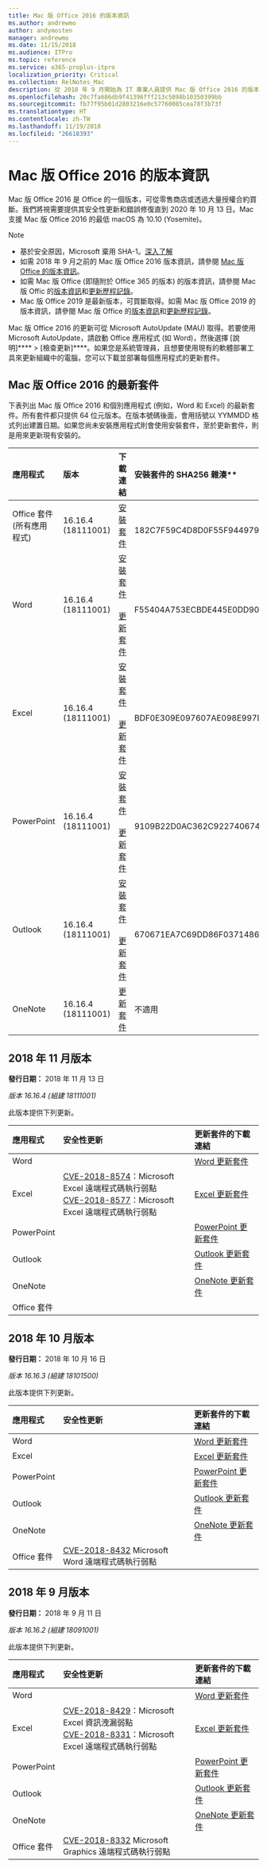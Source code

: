 ```yaml
---
title: Mac 版 Office 2016 的版本資訊
ms.author: andrewmo
author: andymosten
manager: andrewmo
ms.date: 11/15/2018
ms.audience: ITPro
ms.topic: reference
ms.service: o365-proplus-itpro
localization_priority: Critical
ms.collection: RelNotes_Mac
description: 從 2018 年 9 月開始為 IT 專業人員提供 Mac 版 Office 2016 的版本資訊
ms.openlocfilehash: 20c7fa686db9f41396fff213c5098b10350399bb
ms.sourcegitcommit: fb77f95b01d2803216e0c57760085cea78f3b73f
ms.translationtype: HT
ms.contentlocale: zh-TW
ms.lasthandoff: 11/19/2018
ms.locfileid: "26618393"
---
```

# <a name="release-notes-for-office-2016-for-mac"></a>Mac 版 Office 2016 的版本資訊

Mac 版 Office 2016 是 Office 的一個版本，可從零售商店或透過大量授權合約買斷。我們將視需要提供其安全性更新和錯誤修復直到 2020 年 10 月 13 日。Mac 支援 Mac 版 Office 2016 的最低 macOS 為 10.10 (Yosemite)。

> [!NOTE]
> - 基於安全原因，Microsoft 棄用 SHA-1。[深入了解](https://docs.microsoft.com/zh-TW/security-updates/SecurityAdvisories/2017/4010323)
> - 如需 2018 年 9 月之前的 Mac 版 Office 2016 版本資訊，請參閱 [Mac 版 Office 的版本資訊](release-notes-office-for-mac.md)。  
> - 如需 Mac 版 Office (即隨附於 Office 365 的版本) 的版本資訊，請參閱 Mac 版 Offic 的[版本資訊](release-notes-office-for-mac.md)和[更新歷程記錄](update-history-office-for-mac.md)。
> - Mac 版 Office 2019 是最新版本，可買斷取得。如需 Mac 版 Office 2019 的版本資訊，請參閱 Mac 版 Office 的[版本資訊](release-notes-office-for-mac.md)和[更新歷程記錄](update-history-office-for-mac.md)。

Mac 版 Office 2016 的更新可從 Microsoft AutoUpdate (MAU) 取得。若要使用 Microsoft AutoUpdate，請啟動 Office 應用程式 (如 Word)，然後選擇 [說明]****  >  [檢查更新]****。如果您是系統管理員，且想要使用現有的軟體部署工具來更新組織中的電腦，您可以下載並部署每個應用程式的更新套件。


## <a name="most-current-packages-for-office-2016-for-mac"></a>Mac 版 Office 2016 的最新套件

下表列出 Mac 版 Office 2016 和個別應用程式 (例如，Word 和 Excel) 的最新套件。所有套件都只提供 64 位元版本。在版本號碼後面，會用括號以 YYMMDD 格式列出建置日期。如果您尚未安裝應用程式則會使用安裝套件，至於更新套件，則是用來更新現有安裝的。

|**應用程式**|**版本**|**下載連結**|安裝套件的 SHA256 雜湊**|
|:-----|:-----|:-----|:-----|
|Office 套件 (所有應用程式)  <br/> |16.16.4 (18111001)  <br/> |[安裝套件](https://go.microsoft.com/fwlink/p/?linkid=871743) <br/> |  <br/>182C7F59C4D8D0F55F944979AE9B2E85BBB1269B4E1A542BFF1BD9BD79A6C235 |
|Word  <br/> |16.16.4 (18111001)   <br/> |[安裝套件](https://go.microsoft.com/fwlink/p/?linkid=871748) <br/> <br/>[更新套件](https://officecdn.microsoft.com/pr/C1297A47-86C4-4C1F-97FA-950631F94777/OfficeMac/Microsoft_Word_16.16.18111001_Updater.pkg) <br/> | <br/>F55404A753ECBDE445E0DD90232CBCC447CC5F119BF63FE6DF410B11E7B0FE5E|
|Excel  <br/> |16.16.4 (18111001)   <br/> |[安裝套件](https://go.microsoft.com/fwlink/p/?linkid=871750) <br/><br/> [更新套件](https://officecdn.microsoft.com/pr/C1297A47-86C4-4C1F-97FA-950631F94777/OfficeMac/Microsoft_Excel_16.16.18111001_Updater.pkg) <br/> |<br/> BDF0E309E097607AE098E997D16D4581084E26A1BD265AFC268D764C74089A64 |
|PowerPoint  <br/> |16.16.4 (18111001)   <br/> |[安裝套件](https://go.microsoft.com/fwlink/p/?linkid=871751) <br/><br/> [更新套件](https://officecdn.microsoft.com/pr/C1297A47-86C4-4C1F-97FA-950631F94777/OfficeMac/Microsoft_PowerPoint_16.16.18111001_Updater.pkg) <br/> | <br/> 9109B22D0AC362C922740674D4CF14FE97E3A1BCAA65EB33486CB0B63F7F56F3|
|Outlook  <br/> |16.16.4 (18111001)   <br/> |[安裝套件](https://go.microsoft.com/fwlink/p/?linkid=871753) <br/> <br/>[更新套件](https://officecdn.microsoft.com/pr/C1297A47-86C4-4C1F-97FA-950631F94777/OfficeMac/Microsoft_Outlook_16.16.18111001_Updater.pkg) <br/> | <br/> 670671EA7C69DD86F0371486C7862848469B782727E3FD2219A990F8E20E727B|
|OneNote  <br/> |16.16.4 (18111001)   <br/> |[更新套件](https://officecdn.microsoft.com/pr/C1297A47-86C4-4C1F-97FA-950631F94777/OfficeMac/Microsoft_OneNote_16.16.18111001_Updater.pkg) <br/> |不適用  <br/> |

## <a name="november-2018-release"></a>2018 年 11 月版本

 **發行日期：** 2018 年 11 月 13 日 
  
 *版本 16.16.4  (組建 18111001)* 
  
此版本提供下列更新。
  
|**應用程式**|**安全性更新**|**更新套件的下載連結**|
|:-----|:-----|:-----|
|Word  <br/> ||[Word 更新套件](https://officecdn.microsoft.com/pr/C1297A47-86C4-4C1F-97FA-950631F94777/OfficeMac/Microsoft_Word_16.16.18111001_Updater.pkg) <br/>|
|Excel  <br/> |[CVE-2018-8574](https://portal.msrc.microsoft.com/zh-TW/security-guidance/advisory/CVE-2018-8574)：Microsoft Excel 遠端程式碼執行弱點 <br/> [CVE-2018-8577](https://portal.msrc.microsoft.com/zh-TW/security-guidance/advisory/CVE-2018-8577)：Microsoft Excel 遠端程式碼執行弱點 <br/> |[Excel 更新套件](https://officecdn.microsoft.com/pr/C1297A47-86C4-4C1F-97FA-950631F94777/OfficeMac/Microsoft_Excel_16.16.18111001_Updater.pkg) <br/>|
|PowerPoint  <br/> ||[PowerPoint 更新套件](https://officecdn.microsoft.com/pr/C1297A47-86C4-4C1F-97FA-950631F94777/OfficeMac/Microsoft_PowerPoint_16.16.18111001_Updater.pkg) <br/>|
|Outlook  <br/> ||[Outlook 更新套件](https://officecdn.microsoft.com/pr/C1297A47-86C4-4C1F-97FA-950631F94777/OfficeMac/Microsoft_Outlook_16.16.18111001_Updater.pkg) <br/>|
|OneNote <br/> ||[OneNote 更新套件](https://officecdn.microsoft.com/pr/C1297A47-86C4-4C1F-97FA-950631F94777/OfficeMac/Microsoft_OneNote_16.16.18111001_Updater.pkg)|
|Office 套件  <br/> | <br/>||


## <a name="october-2018-release"></a>2018 年 10 月版本

 **發行日期：** 2018 年 10 月 16 日 
  
 *版本 16.16.3 (組建 18101500)* 
  
此版本提供下列更新。
  
|**應用程式**|**安全性更新**|**更新套件的下載連結**|
|:-----|:-----|:-----|
|Word  <br/> ||[Word 更新套件](https://officecdn.microsoft.com/pr/C1297A47-86C4-4C1F-97FA-950631F94777/OfficeMac/Microsoft_Word_16.16.18101500_Updater.pkg) <br/>|
|Excel  <br/> ||[Excel 更新套件](https://officecdn.microsoft.com/pr/C1297A47-86C4-4C1F-97FA-950631F94777/OfficeMac/Microsoft_Excel_16.16.18101500_Updater.pkg) <br/>|
|PowerPoint  <br/> ||[PowerPoint 更新套件](https://officecdn.microsoft.com/pr/C1297A47-86C4-4C1F-97FA-950631F94777/OfficeMac/Microsoft_PowerPoint_16.16.18101500_Updater.pkg) <br/>|
|Outlook  <br/> ||[Outlook 更新套件](https://officecdn.microsoft.com/pr/C1297A47-86C4-4C1F-97FA-950631F94777/OfficeMac/Microsoft_Outlook_16.16.18101500_Updater.pkg) <br/>|
|OneNote <br/> ||[OneNote 更新套件](https://officecdn.microsoft.com/pr/C1297A47-86C4-4C1F-97FA-950631F94777/OfficeMac/Microsoft_OneNote_16.16.18101500_Updater.pkg)|
|Office 套件  <br/> |[CVE-2018-8432](https://portal.msrc.microsoft.com/zh-TW/security-guidance/advisory/CVE-2018-8432) Microsoft Word 遠端程式碼執行弱點 <br/>||


## <a name="september-2018-release"></a>2018 年 9 月版本

 **發行日期：** 2018 年 9 月 11 日 
  
 *版本 16.16.2 (組建 18091001)* 
  
此版本提供下列更新。

|**應用程式**|**安全性更新**|**更新套件的下載連結**|
|:-----|:-----|:-----|
|Word  <br/> ||[Word 更新套件](https://officecdn.microsoft.com/pr/C1297A47-86C4-4C1F-97FA-950631F94777/OfficeMac/Microsoft_Word_16.16.18091001_Updater.pkg) <br/>|
|Excel  <br/> |[CVE-2018-8429](https://portal.msrc.microsoft.com/zh-TW/security-guidance/advisory/CVE-2018-8429)：Microsoft Excel 資訊洩漏弱點 <br/> [CVE-2018-8331](https://portal.msrc.microsoft.com/zh-TW/security-guidance/advisory/CVE-2018-8331)：Microsoft Excel 遠端程式碼執行弱點 <br/> |[Excel 更新套件](https://officecdn.microsoft.com/pr/C1297A47-86C4-4C1F-97FA-950631F94777/OfficeMac/Microsoft_Excel_16.16.18091001_Updater.pkg) <br/>|
|PowerPoint  <br/> ||[PowerPoint 更新套件](https://officecdn.microsoft.com/pr/C1297A47-86C4-4C1F-97FA-950631F94777/OfficeMac/Microsoft_PowerPoint_16.16.18091001_Updater.pkg) <br/>|
|Outlook  <br/> ||[Outlook 更新套件](https://officecdn.microsoft.com/pr/C1297A47-86C4-4C1F-97FA-950631F94777/OfficeMac/Microsoft_Outlook_16.16.18091001_Updater.pkg) <br/>|
|OneNote <br/> ||[OneNote 更新套件](https://officecdn.microsoft.com/pr/C1297A47-86C4-4C1F-97FA-950631F94777/OfficeMac/Microsoft_OneNote_16.16.18091001_Updater.pkg)|
|Office 套件  <br/> |[CVE-2018-8332](https://portal.msrc.microsoft.com/zh-TW/security-guidance/advisory/CVE-2018-8332) Microsoft Graphics 遠端程式碼執行弱點 <br/>||